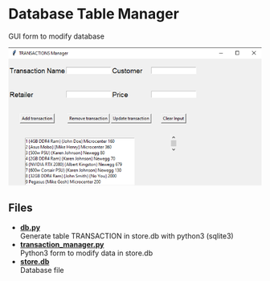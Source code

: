 # Database Table Manager 
GUI form to modify database

![alt text](../images/db_table_manager.png)


## Files
- [__db.py__](https://github.com/George2Times/python/blob/master/DB/db.py)  
Generate table TRANSACTION in store.db with python3 (sqlite3)
- [__transaction_manager.py__](https://github.com/George2Times/python/blob/master/DB/transaction_manager.py)  
Python3 form to modify data in store.db
- [__store.db__](https://github.com/George2Times/python/blob/master/DB/store.db)  
Database file